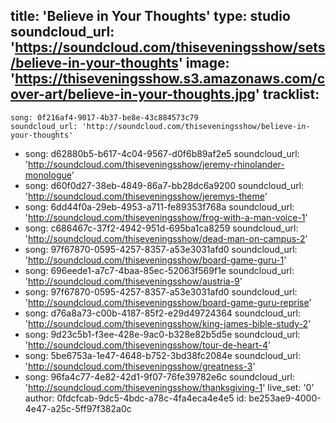 title: 'Believe in Your Thoughts'
type: studio
soundcloud_url: 'https://soundcloud.com/thiseveningsshow/sets/believe-in-your-thoughts'
image: 'https://thiseveningsshow.s3.amazonaws.com/cover-art/believe-in-your-thoughts.jpg'
tracklist:
  -
    song: 0f216af4-9017-4b37-be8e-43c884573c79
    soundcloud_url: 'http://soundcloud.com/thiseveningsshow/believe-in-your-thoughts'
  -
    song: d62880b5-b617-4c04-9567-d0f6b89af2e5
    soundcloud_url: 'http://soundcloud.com/thiseveningsshow/jeremy-rhinolander-monologue'
  -
    song: d60f0d27-38eb-4849-86a7-bb28dc6a9200
    soundcloud_url: 'http://soundcloud.com/thiseveningsshow/jeremys-theme'
  -
    song: 6dd44f0a-29eb-4953-a711-fe89353f768a
    soundcloud_url: 'http://soundcloud.com/thiseveningsshow/frog-with-a-man-voice-1'
  -
    song: c686467c-37f2-4942-951d-695ba1ca8259
    soundcloud_url: 'http://soundcloud.com/thiseveningsshow/dead-man-on-campus-2'
  -
    song: 97f67870-0595-4257-8357-a53e3031afd0
    soundcloud_url: 'http://soundcloud.com/thiseveningsshow/board-game-guru-1'
  -
    song: 696eede1-a7c7-4baa-85ec-52063f569f1e
    soundcloud_url: 'http://soundcloud.com/thiseveningsshow/austria-9'
  -
    song: 97f67870-0595-4257-8357-a53e3031afd0
    soundcloud_url: 'http://soundcloud.com/thiseveningsshow/board-game-guru-reprise'
  -
    song: d76a8a73-c00b-4187-85f2-e29d49724364
    soundcloud_url: 'http://soundcloud.com/thiseveningsshow/king-james-bible-study-2'
  -
    song: 9d23c5b1-f3ee-428e-9ac0-b328e82b5d5e
    soundcloud_url: 'http://soundcloud.com/thiseveningsshow/tour-de-heart-4'
  -
    song: 5be6753a-1e47-4648-b752-3bd38fc2084e
    soundcloud_url: 'http://soundcloud.com/thiseveningsshow/greatness-3'
  -
    song: 96fa4c77-4e82-42d1-9f07-76fe39782e6c
    soundcloud_url: 'http://soundcloud.com/thiseveningsshow/thanksgiving-1'
live_set: '0'
author: 0fdcfcab-9dc5-4bdc-a78c-4fa4eca4e4e5
id: be253ae9-4000-4e47-a25c-5ff97f382a0c
